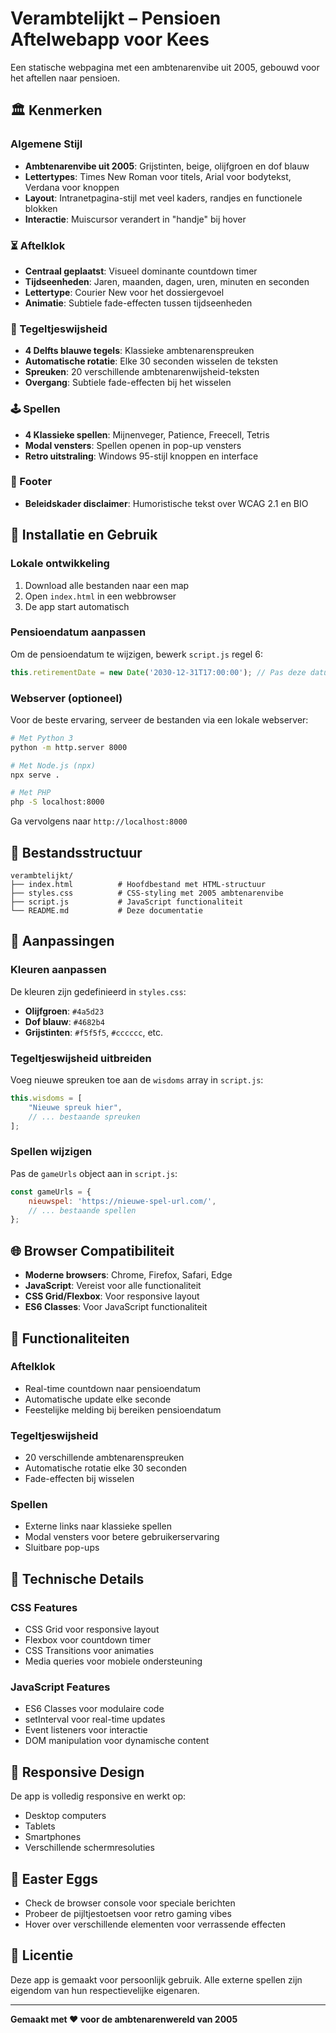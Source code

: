 # Verambtelijkt – Pensioen Aftelwebapp voor Kees

Een statische webpagina met een ambtenarenvibe uit 2005, gebouwd voor het aftellen naar pensioen.

## 🏛️ Kenmerken

### Algemene Stijl
- **Ambtenarenvibe uit 2005**: Grijstinten, beige, olijfgroen en dof blauw
- **Lettertypes**: Times New Roman voor titels, Arial voor bodytekst, Verdana voor knoppen
- **Layout**: Intranetpagina-stijl met veel kaders, randjes en functionele blokken
- **Interactie**: Muiscursor verandert in "handje" bij hover

### ⏳ Aftelklok
- **Centraal geplaatst**: Visueel dominante countdown timer
- **Tijdseenheden**: Jaren, maanden, dagen, uren, minuten en seconden
- **Lettertype**: Courier New voor het dossiergevoel
- **Animatie**: Subtiele fade-effecten tussen tijdseenheden

### 🧩 Tegeltjeswijsheid
- **4 Delfts blauwe tegels**: Klassieke ambtenarenspreuken
- **Automatische rotatie**: Elke 30 seconden wisselen de teksten
- **Spreuken**: 20 verschillende ambtenarenwijsheid-teksten
- **Overgang**: Subtiele fade-effecten bij het wisselen

### 🕹️ Spellen
- **4 Klassieke spellen**: Mijnenveger, Patience, Freecell, Tetris
- **Modal vensters**: Spellen openen in pop-up vensters
- **Retro uitstraling**: Windows 95-stijl knoppen en interface

### 📜 Footer
- **Beleidskader disclaimer**: Humoristische tekst over WCAG 2.1 en BIO

## 🚀 Installatie en Gebruik

### Lokale ontwikkeling
1. Download alle bestanden naar een map
2. Open `index.html` in een webbrowser
3. De app start automatisch

### Pensioendatum aanpassen
Om de pensioendatum te wijzigen, bewerk `script.js` regel 6:

```javascript
this.retirementDate = new Date('2030-12-31T17:00:00'); // Pas deze datum aan
```

### Webserver (optioneel)
Voor de beste ervaring, serveer de bestanden via een lokale webserver:

```bash
# Met Python 3
python -m http.server 8000

# Met Node.js (npx)
npx serve .

# Met PHP
php -S localhost:8000
```

Ga vervolgens naar `http://localhost:8000`

## 📁 Bestandsstructuur

```
verambtelijkt/
├── index.html          # Hoofdbestand met HTML-structuur
├── styles.css          # CSS-styling met 2005 ambtenarenvibe
├── script.js           # JavaScript functionaliteit
└── README.md           # Deze documentatie
```

## 🎨 Aanpassingen

### Kleuren aanpassen
De kleuren zijn gedefinieerd in `styles.css`:
- **Olijfgroen**: `#4a5d23`
- **Dof blauw**: `#4682b4`
- **Grijstinten**: `#f5f5f5`, `#cccccc`, etc.

### Tegeltjeswijsheid uitbreiden
Voeg nieuwe spreuken toe aan de `wisdoms` array in `script.js`:

```javascript
this.wisdoms = [
    "Nieuwe spreuk hier",
    // ... bestaande spreuken
];
```

### Spellen wijzigen
Pas de `gameUrls` object aan in `script.js`:

```javascript
const gameUrls = {
    nieuwspel: 'https://nieuwe-spel-url.com/',
    // ... bestaande spellen
};
```

## 🌐 Browser Compatibiliteit

- **Moderne browsers**: Chrome, Firefox, Safari, Edge
- **JavaScript**: Vereist voor alle functionaliteit
- **CSS Grid/Flexbox**: Voor responsive layout
- **ES6 Classes**: Voor JavaScript functionaliteit

## 🎯 Functionaliteiten

### Aftelklok
- Real-time countdown naar pensioendatum
- Automatische update elke seconde
- Feestelijke melding bij bereiken pensioendatum

### Tegeltjeswijsheid
- 20 verschillende ambtenarenspreuken
- Automatische rotatie elke 30 seconden
- Fade-effecten bij wisselen

### Spellen
- Externe links naar klassieke spellen
- Modal vensters voor betere gebruikerservaring
- Sluitbare pop-ups

## 🔧 Technische Details

### CSS Features
- CSS Grid voor responsive layout
- Flexbox voor countdown timer
- CSS Transitions voor animaties
- Media queries voor mobiele ondersteuning

### JavaScript Features
- ES6 Classes voor modulaire code
- setInterval voor real-time updates
- Event listeners voor interactie
- DOM manipulation voor dynamische content

## 📱 Responsive Design

De app is volledig responsive en werkt op:
- Desktop computers
- Tablets
- Smartphones
- Verschillende schermresoluties

## 🎉 Easter Eggs

- Check de browser console voor speciale berichten
- Probeer de pijltjestoetsen voor retro gaming vibes
- Hover over verschillende elementen voor verrassende effecten

## 📄 Licentie

Deze app is gemaakt voor persoonlijk gebruik. Alle externe spellen zijn eigendom van hun respectievelijke eigenaren.

---

**Gemaakt met ❤️ voor de ambtenarenwereld van 2005** 